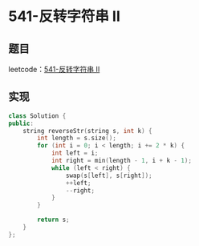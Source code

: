 # 541-反转字符串 II

## 题目

leetcode：[541-反转字符串 II](https://leetcode-cn.com/problems/reverse-string-ii/)

## 实现

```c++
class Solution {
public:
    string reverseStr(string s, int k) {
        int length = s.size();
        for (int i = 0; i < length; i += 2 * k) {
            int left = i;
            int right = min(length - 1, i + k - 1);
            while (left < right) {
                swap(s[left], s[right]);
                ++left;
                --right;
            }
        }

        return s;
    }
};
```

